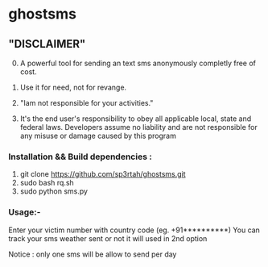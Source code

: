 # ghostsms

## "DISCLAIMER"


0. A powerful tool for sending an text sms anonymously completly free of cost.

1. Use it for need, not for revange.

2. "Iam not responsible for your activities."

3. It's the end user's responsibility to obey all applicable local, state and federal laws. Developers assume no liability and are not responsible for any misuse or damage caused by this program

### Installation && Build dependencies :
1. git clone https://github.com/sp3rtah/ghostsms.git 
2. sudo bash rq.sh
3. sudo python sms.py

### Usage:-
Enter your victim number with country code (eg. +91**********)
You can track your sms weather sent or not it will used in 2nd option

Notice : only one sms will be allow to send per day
